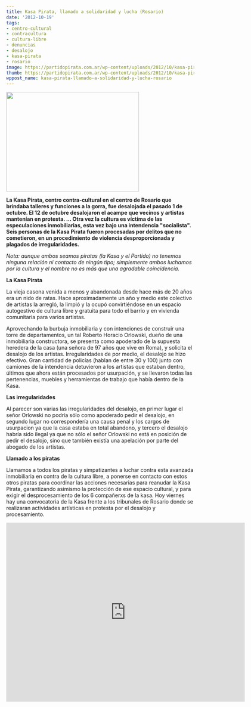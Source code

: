 ```yaml
---
title: Kasa Pirata, llamado a solidaridad y lucha (Rosario)
date: '2012-10-19'
tags:
- centro-cultural
- contracultura
- cultura-libre
- denuncias
- desalojo
- kasa-pirata
- rosario
image: https://partidopirata.com.ar/wp-content/uploads/2012/10/kasa-pirata1.jpg
thumb: https://partidopirata.com.ar/wp-content/uploads/2012/10/kasa-pirata1-150x150.jpg
wppost_name: kasa-pirata-llamado-a-solidaridad-y-lucha-rosario
---
```


<a href="https://partidopirata.com.ar/wp-content/uploads/2012/10/kasa-pirata1.jpg"><img src="https://partidopirata.com.ar/wp-content/uploads/2012/10/kasa-pirata1.jpg" alt="" title="kasa pirata" width="356" height="267" class="alignleft size-full wp-image-6931" /></a>

<strong>La Kasa Pirata, centro contra-cultural en el centro de Rosario que brindaba talleres y funciones a la gorra, fue desalojada el pasado 1 de octubre.  El 12 de octubre desalojaron el acampe que vecinos y artistas mantenían en protesta. ... Otra vez la cultura es víctima de las especulaciones inmobiliarias, esta vez bajo una intendencia "socialista". Seis personas de la Kasa Pirata fueron procesadas por delitos que no cometieron, en un procedimiento de violencia desproporcionada y plagados de irregularidades. </strong>

<em>Nota: aunque ambos seamos piratas (la Kasa y el Partido) no tenemos ninguna relación ni contacto de ningún tipo; simplemente ambos luchamos por la cultura y el nombre no es más que una agradable coincidencia.</em>

<strong>La Kasa Pirata</strong>

La vieja casona venida a menos y abandonada desde hace más de 20 años era un nido de ratas. Hace aproximadamente un año y medio este colectivo de artistas la arregló, la limpió y la ocupó convirtiéndose en un espacio autogestivo de cultura libre y gratuita para todo el barrio y en vivienda comunitaria para varios artistas.

Aprovechando la burbuja inmobiliaria y con intenciones de construir una torre de departamentos, un tal  Roberto Horacio Orlowski, dueño de una inmobiliaria constructora, se presenta como apoderado de la supuesta heredera de la casa (una señora de 97 años que vive en Roma), y solicita el desalojo de los artistas. Irregularidades de por medio, el desalojo se hizo efectivo.  Gran cantidad de policías (hablan de entre 30 y 100) junto con camiones de la intendencia detuvieron a los artistas que estaban dentro, últimos que ahora están procesados por usurpación, y se llevaron todas las pertenencias, muebles y herramientas de trabajo que había dentro de la Kasa.

<strong>Las irregularidades</strong>

Al parecer son varias las irregularidades del desalojo, en primer lugar el señor Orlowski no podría sólo como apoderado pedir el desalojo, en segundo lugar no correspondería una causa penal y los cargos de usurpacion ya que la casa estaba en total abandono, y tercero el desalojo habría sido ilegal ya que no sólo el señor Orlowski no está en posición de pedir el desalojo, sino que también existía una apelación por parte del abogado de los artistas.

<strong>Llamado a los piratas</strong>

Llamamos a todos los piratas y simpatizantes a luchar contra esta avanzada inmobiliaria en contra de la cultura libre, a ponerse en contacto con estos otros piratas para coordinar las acciones necesarias para reanudar la Kasa Pirata, garantizando asimismo la protección de ese espacio cultural, y para exigir el desprocesamiento de los 6 compañerxs de la kasa. Hoy viernes hay una convocatoria de la Kasa frente a los tribunales de Rosario donde se realizaran actividades artísticas en protesta por el desalojo y procesamiento.


<iframe width="640" height="480" src="http://www.youtube.com/embed/NJmauil7-H0" frameborder="0" allowfullscreen></iframe>
